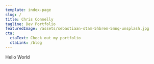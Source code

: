 ```yaml
---
template: index-page
slug: /
title: Chris Connelly
tagline: Dev Portfolio
featuredImage: /assets/sebastiaan-stam-5hbrem-5mnq-unsplash.jpg
cta:
  ctaText: Check out my portfolio
  ctaLink: /blog
---
```

Hello World